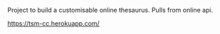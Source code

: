 Project to build a customisable online thesaurus. Pulls from online api.

https://tsm-cc.herokuapp.com/
